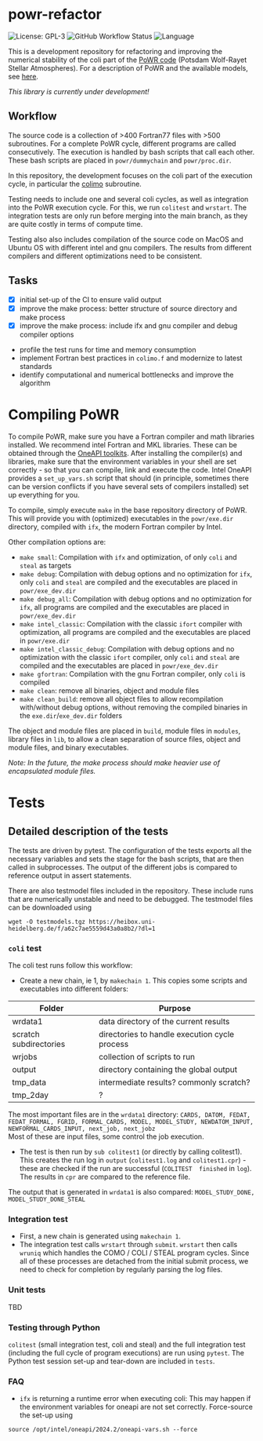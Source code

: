 # powr-refactor

![License: GPL-3](https://img.shields.io/github/license/ssciwr/powr-refactor)
![GitHub Workflow Status](https://img.shields.io/github/actions/workflow/status/ssciwr/powr-refactor/ci.yml?branch=main)
![Language](https://img.shields.io/github/languages/top/ssciwr/powr-refactor)

This is a development repository for refactoring and improving the numerical stability of the coli part of the [PoWR code](https://github.com/powr-code/PoWR) (Potsdam Wolf-Rayet Stellar Atmospheres). For a description of PoWR and the available models, see [here](https://www.astro.physik.uni-potsdam.de/~wrh/PoWR/powrgrid1.php).

*This library is currently under development!*

## Workflow

The source code is a collection of >400 Fortran77 files with >500 subroutines. For a complete PoWR cycle, different programs are called consecutively. The execution is handled by bash scripts that call each other. These bash scripts are placed in `powr/dummychain` and `powr/proc.dir`.

In this repository, the development focuses on the coli part of the execution cycle, in particular the [colimo](src/colimo.f) subroutine.

Testing needs to include one and several coli cycles, as well as integration into the PoWR execution cycle. For this, we run `colitest` and `wrstart`. The integration tests are only run before merging into the main branch, as they are quite costly in terms of compute time.

Testing also also includes compilation of the source code on MacOS and Ubuntu OS with different intel and gnu compilers. The results from different compilers and different optimizations need to be consistent.

## Tasks
- [x] initial set-up of the CI to ensure valid output
- [x] improve the make process: better structure of source directory and make process
- [x] improve the make process: include ifx and gnu compiler and debug compiler options
- profile the test runs for time and memory consumption
- implement Fortran best practices in `colimo.f` and modernize to latest standards
- identify computational and numerical bottlenecks and improve the algorithm

# Compiling PoWR

To compile PoWR, make sure you have a Fortran compiler and math libraries installed. We recommend intel Fortran and MKL libraries. These can be obtained through the [OneAPI toolkits](https://www.intel.com/content/www/us/en/developer/tools/oneapi/toolkits.html).
After installing the compiler(s) and libraries, make sure that the environment variables in your shell are set correctly - so that you can compile, link and execute the code. Intel OneAPI provides a `set_up_vars.sh` script that should (in principle, sometimes there can be version conflicts if you have several sets of compilers installed) set up everything for you.

To compile, simply execute `make` in the base repository directory of PoWR. This will provide you with (optimized) executables in the `powr/exe.dir` directory, compiled with `ifx`, the modern Fortran compiler by Intel.

Other compilation options are:
- `make small`: Compilation with `ifx` and optimization, of only `coli` and `steal` as targets
- `make debug`: Compilation with debug options and no optimization for `ifx`, only `coli` and `steal` are compiled and the executables are placed in `powr/exe_dev.dir`
- `make debug_all`: Compilation with debug options and no optimization for `ifx`, all programs are compiled and the executables are placed in `powr/exe_dev.dir`
- `make intel_classic`: Compilation with the classic `ifort` compiler with optimization, all programs are compiled and the executables are placed in `powr/exe.dir`
- `make intel_classic_debug`: Compilation with debug options and no optimization with the classic `ifort` compiler, only `coli` and `steal` are compiled and the executables are placed in `powr/exe_dev.dir`
- `make gfortran`: Compilation with the gnu Fortran compiler, only `coli` is compiled
- `make clean`: remove all binaries, object and module files
- `make clean_build`: remove all object files to allow recompilation with/without debug options, without removing the compiled binaries in the `exe.dir`/`exe_dev.dir` folders

The object and module files are placed in `build`, module files in `modules`, library files in `lib`, to allow a clean separation of source files, object and module files, and binary executables.

*Note: In the future, the make process should make heavier use of encapsulated module files.*

# Tests

## Detailed description of the tests

The tests are driven by pytest. The configuration of the tests exports all the necessary variables and sets the stage for the bash scripts, that are then called in subprocesses. The output of the different jobs is compared to reference output in assert statements.

There are also testmodel files included in the repository. These include runs that are numerically unstable and need to be debugged. The testmodel files can be downloaded using
```
wget -O testmodels.tgz https://heibox.uni-heidelberg.de/f/a62c7ae5559d43a0a8b2/?dl=1
```

### `coli` test
The coli test runs follow this workflow:
- Create a new chain, ie 1, by `makechain 1`. This copies some scripts and executables into different folders:

| Folder      | Purpose |
| ----------- | ----------- |
| wrdata1     | data directory of the current results |
| scratch subdirectories | directories to handle execution cycle process |
| wrjobs | collection of scripts to run |
| output | directory containing the global output |
| tmp_data | intermediate results? commonly scratch? |
| tmp_2day | ? |

The most important files are in the `wrdata1` directory: `CARDS, DATOM, FEDAT, FEDAT_FORMAL, FGRID, FORMAL_CARDS, MODEL, MODEL_STUDY, NEWDATOM_INPUT, NEWFORMAL_CARDS_INPUT, next_job, next_jobz`  
Most of these are input files, some control the job execution.

- The test is then run by `sub colitest1` (or directly by calling colitest1). This creates the run log in `output` (`colitest1.log` and `colitest1.cpr`) - these are checked if the run are successful (`COLITEST  finished` in `log`). The results in `cpr` are compared to the reference file.

The output that is generated in `wrdata1` is also compared: `MODEL_STUDY_DONE, MODEL_STUDY_DONE_STEAL`


### Integration test

- First, a new chain is generated using `makechain 1`.
- The integration test calls `wrstart` through `submit`. `wrstart` then calls `wruniq` which handles the COMO / COLI / STEAL program cycles. Since all of these processes are detached from the initial submit process, we need to check for completion by regularly parsing the log files.

### Unit tests
TBD

### Testing through Python
`colitest` (small integration test, coli and steal) and the full integration test (including the full cycle of program executions) are run using `pytest`. The Python test session set-up and tear-down are included in `tests`.

### FAQ
- `ifx` is returning a runtime error when executing coli: This may happen if the environment variables for oneapi are not set correctly. Force-source the set-up using
```
source /opt/intel/oneapi/2024.2/oneapi-vars.sh --force
```